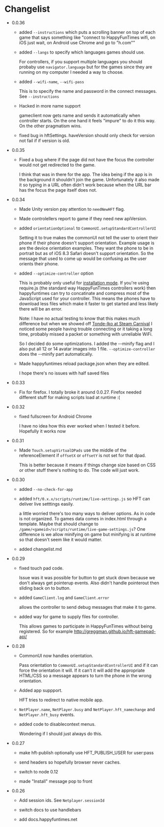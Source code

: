 Changelist
==========

*   0.0.36

    *   added `--instructions` which puts a scrolling banner on top of each
        game that says something like "connect to HappyFunTimes wifi, on iOS
        just wait, on Android use Chrome and go to "h.com""

    *   added `--langs` to specify which languages games should use.

        For controllers, if you support multiple languages you should probaby
        use `navigator.language` but for the games since they are running on
        my computer I needed a way to choose.

    *   added `--wifi-name`, `--wifi-pass`

        This is to specify the name and password in the connect messages. See `--instructions`

    *   Hacked in more name support

        gameclient now gets name and sends it automatically when controller starts.
        On the one hand it feels "impure" to do it this way. On the other pragmatism wins.

    *   fixed bug in hftSettings. haveVersion should only check for version not fail if
        if version is old.

*   0.0.35

    *   Fixed a bug where if the page did not have the focus the controller
        would not get redirected to the game.

        I think that was in there for the app. The idea being if the app
        is in the background it shouldn't join the game. Unfortunately it
        also made it so  typing in a URL often didn't work because when the
        URL bar has the focus the page itself does not.

*   0.0.34

    *   Made Unity version pay attention to `needNewHFT` flag.

    *   Made controlellers report to game if they need new apiVersion.

    *   added `orientationOptional` to `CommonUI.setupStandardControllerUI`

        Setting it to true makes the commonUI not tell the user to orient their
        phone if their phone doesn't support orientation. Example usage is
        are the device orientation examples. They want the phone to be in
        portrait but as of iOS 8.3 Safari doesn't support orientation. So
        the message that used to come up would be confusing as the user
        orients their phone.

    *   added `--optimize-controller` option

        This is probably only useful for [installation mode](network.md). If you're
        using require.js (the standard way HappyFunTimes controllers work) then
        happyfuntimes can try to concatinate and compress most of the JavaScript
        used for your controller. This means the phones have to download less
        files which make it faster to get started and less likely there will be an error.

        Note: I have no actual testing to know that this makes much difference
        but when we showed off [Tonde-Iko at Steam Carnival](http://greggman.github.io/hft-tonde-iko)
        I noticed some people having trouble connecting or it taking a long time,
        probably missed a packet or something with unreliable WiFi.

        So I decided do some optimizations. I added the --minify flag and I also put
        all 12 or 14 avatar images into 1 file. `--optimize-controller` does
        the --minify part automatically.

    *   Made happyfuntimes reload package.json when they are edited.

        I hope there's no issues with half saved files

*   0.0.33

    *   Fix for firefox. I totally broke it around 0.0.27. Firefox needed different
        stuff for making scripts load at runtime :(

*   0.0.32

    *   fixed fullscreen for Android Chrome

        I have no idea how this ever worked when I tested it before. Hopefully it works
        now

*   0.0.31

    *   Made `Touch.setupVirtualDPads` use the middle of the referenceElement if
        `offsetX` or `offsetY` is not set for that dpad.

        This is better because it means if things change size based on CSS or other
        stuff there's nothing to do. The code will just work.

*   0.0.30

    *   added `--no-check-for-app`

    *   added `hft/0.x.x/scripts/runtime/live-settings.js` so HFT can deliver live setttings easily.

        a little worried there's too many ways to deliver options. As in code is not organized.
        To games data comes in index.html through a template. Maybe that should change to
        `/game/<gameid>/scripts/runtime/live-game-settings.js`? One difference is we allow
        minifying on game but minifying is at runtime so that doesn't seem like it would matter.

    *   added changelist.md


*   0.0.29

    *   fixed touch pad code.

        Issue was it was possible for button to get stuck down because we don't always
        get pointerup events. Also didn't handle pointerout then sliding back on to button.

    *   added `GameClient.log` and `GameClient.error`

        allows the controller to send debug messages that make it to game.

    *   added way for game to supply files for controller.

        This allows games to participate in HappyFunTimes without being registered.
        So for example http://greggman.github.io/hft-gamepad-api/

*   0.0.28

    *   CommonUI now handles orientation.

        Pass orientation to `CommonUI.setupStandardControllerUI` and if it can
        force the orientation it will. If it can't it will add the appropriate
        HTML/CSS so a message appears to turn the phone in the wrong orientation.

    *   Added app suppport.

        HFT tries to redirect to native mobile app.

    *   `NetPlayer.name`, `NetPlayer.busy` and `NetPlayer.hft_namechange` and `NetPlayer.hft_busy` events.

    *   added code to disablecontext menus.

        Wondering if I should just always do this.

*   0.0.27

    *   make hft-publish optionally use HFT_PUBLISH_USER for user:pass

    *   send headers so hopefully browser never caches.

    *   switch to node 0.12

    *   made "Install" message pop to front

*   0.0.26

    *   Add session ids. See `Netplayer.sessionId`

    *   switch docs to use handlebars

    *   add docs.happyfuntimes.net


